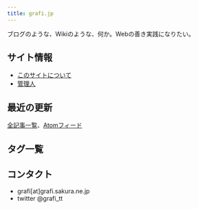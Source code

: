 ```yaml
---
title: grafi.jp
---
```

ブログのような、Wikiのような、何か。Webの善き実践になりたい。

<section>
<h2>サイト情報</h2>
<ul>
<li><a href="pages/about">このサイトについて</a></li>
<li><a href="pages/profile">管理人</a></li>
</ul>
</section>

<section>
<h2>最近の更新</h2>
<a href="archive/">全記事一覧</a>、<a href="atom.xml">Atomフィード</a>

</section>

<section>
<h2>タグ一覧</h2>
</section>

<section>
<h2>コンタクト</h2>
<ul>
<li>grafi[at]grafi.sakura.ne.jp</li>
<li>twitter @grafi_tt</li>
</ul>
</section>

